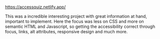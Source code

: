 https://accessquiz.netlify.app/

This was a incredible interesting project with great information at hand, important to implement. Here the focus was less on CSS and more on semantic HTML and Javascript, so getting the accessibility correct through focus, links, alt attributes, responsive design and much more. 
